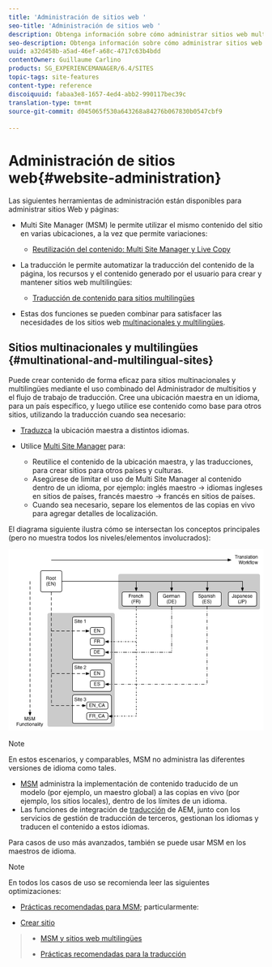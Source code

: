 ```yaml
---
title: 'Administración de sitios web '
seo-title: 'Administración de sitios web '
description: Obtenga información sobre cómo administrar sitios web multilingües en AEM.
seo-description: Obtenga información sobre cómo administrar sitios web multilingües en AEM.
uuid: a32d458b-a5ad-46ef-a68c-4717c63b4bdd
contentOwner: Guillaume Carlino
products: SG_EXPERIENCEMANAGER/6.4/SITES
topic-tags: site-features
content-type: reference
discoiquuid: fabaa3e8-1657-4ed4-abb2-990117bec39c
translation-type: tm+mt
source-git-commit: d045065f530a643268a84276b067830b0547cbf9

---
```



# Administración de sitios web{#website-administration} 

Las siguientes herramientas de administración están disponibles para administrar sitios Web y páginas:

* Multi Site Manager (MSM) le permite utilizar el mismo contenido del sitio en varias ubicaciones, a la vez que permite variaciones:

   * [Reutilización del contenido: Multi Site Manager y Live Copy](/help/sites-administering/msm.md)

* La traducción le permite automatizar la traducción del contenido de la página, los recursos y el contenido generado por el usuario para crear y mantener sitios web multilingües:

   * [Traducción de contenido para sitios multilingües](/help/sites-administering/translation.md)

* Estas dos funciones se pueden combinar para satisfacer las necesidades de los sitios web [multinacionales y multilingües](#multinational-and-multilingual-sites).

## Sitios multinacionales y multilingües {#multinational-and-multilingual-sites}

Puede crear contenido de forma eficaz para sitios multinacionales y multilingües mediante el uso combinado del Administrador de multisitios y el flujo de trabajo de traducción. Cree una ubicación maestra en un idioma, para un país específico, y luego utilice ese contenido como base para otros sitios, utilizando la traducción cuando sea necesario:

* [Traduzca](/help/sites-administering/translation.md) la ubicación maestra a distintos idiomas.

* Utilice [Multi Site Manager](/help/sites-administering/msm.md) para:

   * Reutilice el contenido de la ubicación maestra, y las traducciones, para crear sitios para otros países y culturas.
   * Asegúrese de limitar el uso de Multi Site Manager al contenido dentro de un idioma, por ejemplo: inglés maestro -> idiomas ingleses en sitios de países, francés maestro -> francés en sitios de países.
   * Cuando sea necesario, separe los elementos de las copias en vivo para agregar detalles de localización.

El diagrama siguiente ilustra cómo se intersectan los conceptos principales (pero no muestra todos los niveles/elementos involucrados):

![chlimage_1-71](assets/chlimage_1-71.png)

>[!NOTE]
>
>En estos escenarios, y comparables, MSM no administra las diferentes versiones de idioma como tales.
>
>* [MSM](/help/sites-administering/msm.md) administra la implementación de contenido traducido de un modelo (por ejemplo, un maestro global) a las copias en vivo (por ejemplo, los sitios locales), dentro de los límites de un idioma.
>* Las funciones de integración de [traducción](/help/sites-administering/translation.md) de AEM, junto con los servicios de gestión de traducción de terceros, gestionan los idiomas y traducen el contenido a estos idiomas.
>
>
Para casos de uso más avanzados, también se puede usar MSM en los maestros de idioma.

>[!NOTE]
>
>En todos los casos de uso se recomienda leer las siguientes optimizaciones:
>
>* [Prácticas recomendadas para MSM](/help/sites-administering/msm-best-practices.md); particularmente:
   >
   >   
   * [Crear sitio](/help/sites-administering/msm-best-practices.md#create-site)
   >   * [MSM y sitios web multilingües](/help/sites-administering/msm-best-practices.md#msm-and-multilingual-websites)
>
>* [Prácticas recomendadas para la traducción](/help/sites-administering/tc-bp.md)

